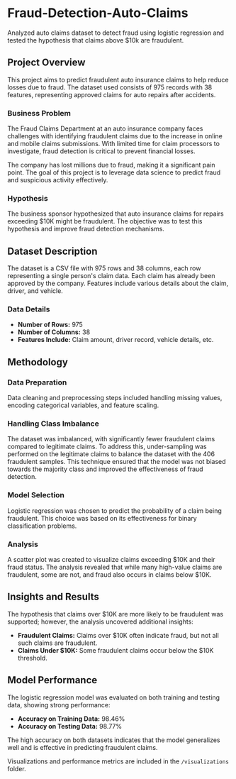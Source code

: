 # Fraud-Detection-Auto-Claims
Analyzed auto claims dataset to detect fraud using logistic regression and tested the hypothesis that claims above $10k are fraudulent.

## Project Overview

This project aims to predict fraudulent auto insurance claims to help reduce losses due to fraud. The dataset used consists of 975 records with 38 features, representing approved claims for auto repairs after accidents.

### Business Problem

The Fraud Claims Department at an auto insurance company faces challenges with identifying fraudulent claims due to the increase in online and mobile claims submissions. With limited time for claim processors to investigate, fraud detection is critical to prevent financial losses.

The company has lost millions due to fraud, making it a significant pain point. The goal of this project is to leverage data science to predict fraud and suspicious activity effectively.

### Hypothesis

The business sponsor hypothesized that auto insurance claims for repairs exceeding $10K might be fraudulent. The objective was to test this hypothesis and improve fraud detection mechanisms.

## Dataset Description

The dataset is a CSV file with 975 rows and 38 columns, each row representing a single person's claim data. Each claim has already been approved by the company. Features include various details about the claim, driver, and vehicle.

### Data Details

- **Number of Rows:** 975
- **Number of Columns:** 38
- **Features Include:** Claim amount, driver record, vehicle details, etc.

## Methodology

### Data Preparation

Data cleaning and preprocessing steps included handling missing values, encoding categorical variables, and feature scaling.

### Handling Class Imbalance

The dataset was imbalanced, with significantly fewer fraudulent claims compared to legitimate claims. To address this, under-sampling was performed on the legitimate claims to balance the dataset with the 406 fraudulent samples. This technique ensured that the model was not biased towards the majority class and improved the effectiveness of fraud detection.

### Model Selection

Logistic regression was chosen to predict the probability of a claim being fraudulent. This choice was based on its effectiveness for binary classification problems.


### Analysis

A scatter plot was created to visualize claims exceeding $10K and their fraud status. The analysis revealed that while many high-value claims are fraudulent, some are not, and fraud also occurs in claims below $10K.

## Insights and Results

The hypothesis that claims over $10K are more likely to be fraudulent was supported; however, the analysis uncovered additional insights:

- **Fraudulent Claims:** Claims over $10K often indicate fraud, but not all such claims are fraudulent.
- **Claims Under $10K:** Some fraudulent claims occur below the $10K threshold.

## Model Performance

The logistic regression model was evaluated on both training and testing data, showing strong performance:

- **Accuracy on Training Data:** 98.46%
- **Accuracy on Testing Data:** 98.77%

The high accuracy on both datasets indicates that the model generalizes well and is effective in predicting fraudulent claims.


Visualizations and performance metrics are included in the `/visualizations` folder.

